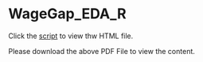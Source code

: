 # WageGap_EDA_R



Click the [script](https://drive.google.com/open?id=1TXXv55hgPv0EClFqTUEKNVs89XewrfJG) to view thw HTML file. 

Please download the above PDF File to view the content.
